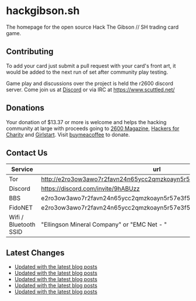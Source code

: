 # hackgibson.sh
The homepage for the open source Hack The Gibson // SH trading card game.


## Contributing

To add your card just submit a pull request with your card's front art, it would be added to the next run of set after community play testing.

Game play and discussions over the project is held the r2600 discord server. Come join us at [Discord](https://discord.com/invite/9hABUzz) or via IRC at https://www.scuttled.net/


## Donations

Your donation of $13.37 or more is welcome and helps the hacking community at large with proceeds going to [2600 Magazine](https://2600.com/), [Hackers for Charity](https://hackersforcharity.org) and [Girlstart](https://girlstart.org).  Visit [buymeacoffee](https://www.buymeacoffee.com/hackgibson.sh) to donate.


## Contact Us

Service | url
-|-
Tor | http://e2ro3ow3awo7r2favn24n65ycc2qmzkoayn5r57e3f56nvjwdcgg32ad.onion
Discord | https://discord.com/invite/9hABUzz
BBS | e2ro3ow3awo7r2favn24n65ycc2qmzkoayn5r57e3f56nvjwdcgg32ad.onion:23
FidoNET | e2ro3ow3awo7r2favn24n65ycc2qmzkoayn5r57e3f56nvjwdcgg32ad.onion:24554
Wifi / Bluetooth SSID | "Ellingson Mineral Company" or "EMC Net - <fidonet address>"

## Latest Changes
<!-- BLOG-POST-LIST:START -->
- [Updated with the latest blog posts](https://github.com/DFW2600/hackgibson.sh/commit/ad906f56d5826a1846f56019f8c1f6748a3afc07)
- [Updated with the latest blog posts](https://github.com/DFW2600/hackgibson.sh/commit/37e50a4f91583a692d3e53470ca41e9c65501459)
- [Updated with the latest blog posts](https://github.com/DFW2600/hackgibson.sh/commit/d2a61cd8cb7af3f9e7a0cd50912dbb166dc3431d)
- [Updated with the latest blog posts](https://github.com/DFW2600/hackgibson.sh/commit/be5ae74285e29e6394c18abd5708a2e211146974)
- [Updated with the latest blog posts](https://github.com/DFW2600/hackgibson.sh/commit/e50eaff0e3c676468a3e36673f58d282331b107b)
<!-- BLOG-POST-LIST:END -->
